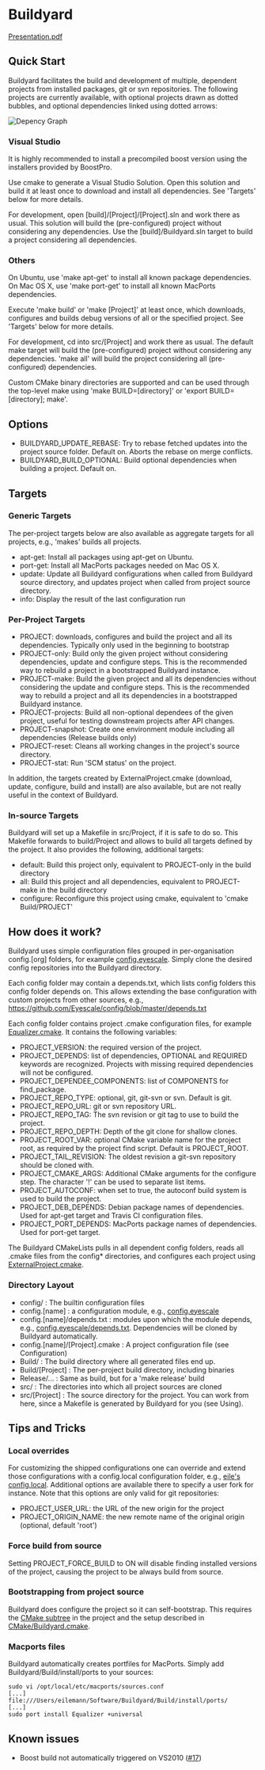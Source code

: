 # Buildyard

[Presentation.pdf](https://github.com/Eyescale/Buildyard/blob/master/doc/Presentation.pdf?raw=true)

## Quick Start

Buildyard facilitates the build and development of multiple, dependent
projects from installed packages, git or svn repositories. The following
projects are currently available, with optional projects drawn as
dotted bubbles, and optional dependencies linked using dotted arrows:

![Depency Graph](http://eyescale.github.com/images/all.png)

### Visual Studio

It is highly recommended to install a precompiled boost version using
the installers provided by BoostPro.

Use cmake to generate a Visual Studio Solution. Open this solution and
build it at least once to download and install all dependencies. See
'Targets' below for more details.

For development, open [build]/[Project]/[Project].sln and work there as
usual. This solution will build the (pre-configured) project without
considering any dependencies. Use the [build]/Buildyard.sln target to
build a project considering all dependencies.

### Others

On Ubuntu, use 'make apt-get' to install all known package
dependencies. On Mac OS X, use 'make port-get' to install all known
MacPorts dependencies.

Execute 'make build' or 'make [Project]' at least once, which downloads,
configures and builds debug versions of all or the specified project. See
'Targets' below for more details.

For development, cd into src/[Project] and work there as usual. The
default make target will build the (pre-configured) project without
considering any dependencies. 'make all' will build the project
considering all (pre-configured) dependencies.

Custom CMake binary directories are supported and can be used through
the top-level make using 'make BUILD=[directory]' or 'export
BUILD=[directory]; make'.

## Options

* BUILDYARD_UPDATE_REBASE: Try to rebase fetched updates into the project
  source folder. Default on. Aborts the rebase on merge conflicts.
* BUILDYARD_BUILD_OPTIONAL: Build optional dependencies when building a
  project. Default on.

## Targets

### Generic Targets

The per-project targets below are also available as aggregate targets
for all projects, e.g., 'makes' builds all projects.

* apt-get: Install all packages using apt-get on Ubuntu.
* port-get: Install all MacPorts packages needed on Mac OS X.
* update: Update all Buildyard configurations when called from Buildyard
  source directory, and updates project when called from project source
  directory.
* info: Display the result of the last configuration run

### Per-Project Targets

* PROJECT: downloads, configures and build the project and all its
  dependencies. Typically only used in the beginning to bootstrap
* PROJECT-only: Build only the given project without considering
  dependencies, update and configure steps. This is the recommended way
  to rebuild a project in a bootstrapped Buildyard instance.
* PROJECT-make: Build the given project and all its dependencies without
  considering the update and configure steps. This is the recommended
  way to rebuild a project and all its dependencies in a bootstrapped
  Buildyard instance.
* PROJECT-projects: Build all non-optional dependees of the given project,
  useful for testing downstream projects after API changes.
* PROJECT-snapshot: Create one environment module including all
  dependencies (Release builds only)
* PROJECT-reset: Cleans all working changes in the project's source directory.
* PROJECT-stat: Run 'SCM status' on the project.

In addition, the targets created by ExternalProject.cmake (download,
update, configure, build and install) are also available, but are not
really useful in the context of Buildyard.

### In-source Targets

Buildyard will set up a Makefile in src/Project, if it is safe to do
so. This Makefile forwards to build/Project and allows to build all
targets defined by the project. It also provides the following,
additional targets:

* default: Build this project only, equivalent to PROJECT-only in the
  build directory
* all: Build this project and all dependencies, equivalent to
  PROJECT-make in the build directory
* configure: Reconfigure this project using cmake, equivalent to 'cmake
  Build/PROJECT'


## How does it work?

Buildyard uses simple configuration files grouped in per-organisation
config.[org] folders, for example
[config.eyescale](https://github.com/Eyescale/config). Simply clone the
desired config repositories into the Buildyard directory.

Each config folder may contain a depends.txt, which lists config folders
this config folder depends on. This allows extending the base
configuration with custom projects from other sources, e.g.,
https://github.com/Eyescale/config/blob/master/depends.txt

Each config folder contains project .cmake configuration files, for
example
[Equalizer.cmake](https://github.com/Eyescale/config/blob/master/Equalizer.cmake).
It contains the following variables:

* PROJECT\_VERSION: the required version of the project.
* PROJECT\_DEPENDS: list of dependencies, OPTIONAL and REQUIRED keywords
  are recognized. Projects with missing required dependencies will not
  be configured.
* PROJECT\_DEPENDEE\_COMPONENTS: list of COMPONENTS for find_package.
* PROJECT\_REPO\_TYPE: optional, git, git-svn or svn. Default is git.
* PROJECT\_REPO\_URL: git or svn repository URL.
* PROJECT\_REPO\_TAG: The svn revision or git tag to use to build the project.
* PROJECT\_REPO\_DEPTH: Depth of the git clone for shallow clones.
* PROJECT\_ROOT\_VAR: optional CMake variable name for the project root,
  as required by the project find script. Default is PROJECT\_ROOT.
* PROJECT\_TAIL\_REVISION: The oldest revision a git-svn repository should
  be cloned with.
* PROJECT\_CMAKE\_ARGS: Additional CMake arguments for the configure
  step. The character '!' can be used to separate list items.
* PROJECT\_AUTOCONF: when set to true, the autoconf build system is used to
  build the project.
* PROJECT\_DEB\_DEPENDS: Debian package names of dependencies. Used for
  apt-get target and Travis CI configuration files.
* PROJECT\_PORT\_DEPENDS: MacPorts package names of dependencies. Used
  for port-get target.

The Buildyard CMakeLists pulls in all dependent config folders, reads
all .cmake files from the config* directories, and configures each
project using
[ExternalProject.cmake](http://www.kitware.com/media/html/BuildingExternalProjectsWithCMake2.8.html).

### Directory Layout

* config/ : The builtin configuration files
* config.[name] : a configuration module, e.g.,
  [config.eyescale](https://github.com/Eyescale/config)
* config.[name]/depends.txt : modules upon which the module
  depends, e.g.,
  [config.eyescale/depends.txt](https://github.com/Eyescale/config/blob/master/depends.txt).
  Dependencies will be cloned by Buildyard automatically.
* config.[name]/[Project].cmake : A project configuration file (see
  Configuration)
* Build/ : The build directory where all generated files end up.
* Build/[Project] : The per-project build directory, including binaries
* Release/... : Same as build, but for a 'make release' build
* src/ : The directories into which all project sources are cloned
* src/[Project] : The source directory for the project. You can work
  from here, since a Makefile is generated by Buildyard for you (see Using).

## Tips and Tricks
### Local overrides

For customizing the shipped configurations one can override and extend
those configurations with a config.local configuration folder, e.g.,
[eile's config.local](https://github.com/eile/config.local). Additional
options are available there to specify a user fork for instance. Note
that this options are only valid for git repositories:

* PROJECT\_USER\_URL: the URL of the new origin for the project
* PROJECT\_ORIGIN\_NAME: the new remote name of the original origin
  (optional, default 'root')

### Force build from source

Setting PROJECT\_FORCE\_BUILD to ON will disable finding installed versions
of the project, causing the project to be always build from source.

### Bootstrapping from project source

Buildyard does configure the project so it can self-bootstrap. This
requires the
[CMake subtree](https://github.com/Eyescale/CMake/blob/master/README.md)
in the project and the setup described in
[CMake/Buildyard.cmake](https://github.com/Eyescale/CMake/blob/master/README.md).

### Macports files

Buildyard automatically creates portfiles for MacPorts. Simply add
Buildyard/Build/install/ports to your sources:

```
sudo vi /opt/local/etc/macports/sources.conf
[...]
file:///Users/eilemann/Software/Buildyard/Build/install/ports/
[...]
sudo port install Equalizer +universal
```

## Known issues

* Boost build not automatically triggered on VS2010
([#17](https://github.com/Eyescale/Buildyard/issues/17))
